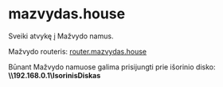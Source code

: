 # mazvydas.house

Sveiki atvykę į Mažvydo namus.

Mažvydo routeris: [router.mazvydas.house](http://router.mazvydas.house)

Būnant Mažvydo namuose galima prisijungti prie išorinio disko: **\\\\192.168.0.1\IsorinisDiskas**
